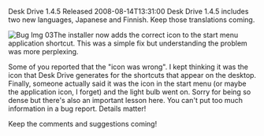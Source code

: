 Desk Drive 1.4.5 Released
2008-08-14T13:31:00
Desk Drive 1.4.5 includes two new languages, Japanese and Finnish. Keep those translations coming.

![Bug Img 03](/content/images/blog/DeskDrive1.4.5Released_85CF/BugImg03.jpg)The installer now adds the correct icon to the start menu application shortcut. This was a simple fix but understanding the problem was more perplexing.

Some of you reported that the "icon was wrong". I kept thinking it was the icon that Desk Drive generates for the shortcuts that appear on the desktop. Finally, someone actually said it was the icon in the start menu (or maybe the application icon, I forget) and the light bulb went on. Sorry for being so dense but there's also an important lesson here. You can't put too much information in a bug report. Details matter!

Keep the comments and suggestions coming!
